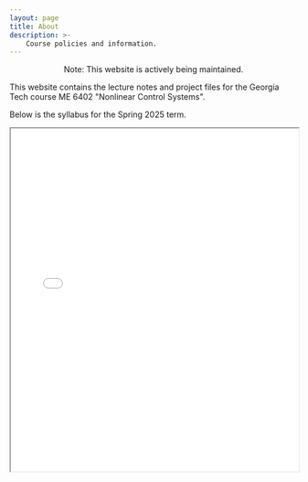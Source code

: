 ```yaml
---
layout: page
title: About
description: >-
    Course policies and information.
---
```


<!-- # About
{:.no_toc}

## Table of contents
{: .no_toc .text-delta }

1. TOC
{:toc}

--- -->
<p style="text-align: center;" class="text-purple-000">Note: This website is actively being maintained.</p>

This website contains the lecture notes and project files for the Georgia Tech course ME 6402 "Nonlinear Control Systems".

Below is the syllabus for the Spring 2025 term.
<iframe src="{{ site.baseurl }}/pdfs/syllabus.pdf" width="100%" height="600px">
    This browser does not support PDFs. Please download the PDF to view it: <a href="{{ site.baseurl }}/pdfs/syllabus.pdf">Download PDF</a>.
</iframe>
